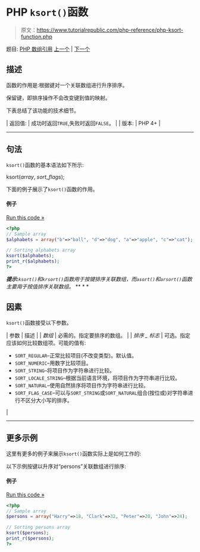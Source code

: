 # PHP `ksort()`函数

> 原文：<https://www.tutorialrepublic.com/php-reference/php-ksort-function.php>

题目: [PHP 数组引用](php-array-functions.php) [上一个](php-krsort-function.php) | [下一个](php-list-function.php)

## 描述

函数的作用是:根据键对一个关联数组进行升序排序。

保留键，即排序操作不会改变键到值的映射。

下表总结了该功能的技术细节。

| 返回值: | 成功时返回`TRUE`,失败时返回`FALSE`。 |
| 版本: | PHP 4+ |

* * *

## 句法

`ksort()`函数的基本语法如下所示:

ksort(*array*, *sort_flags*);

下面的例子展示了`ksort()`函数的作用。

#### 例子

[Run this code »](../codelab.php?topic=php&file=sort-an-associative-array-by-key-in-ascending-order "Run this code to view the output")

```php
<?php
// Sample array
$alphabets = array("b"=>"ball", "d"=>"dog", "a"=>"apple", "c"=>"cat");

// Sorting alphabets array
ksort($alphabets);
print_r($alphabets);
?>
```

 ***提示:**`ksort()`和`krsort()`函数用于按键排序关联数组，而`asort()`和`arsort()`函数主要用于按值排序关联数组。*  ** * *

## 因素

`ksort()`函数接受以下参数。

| 参数 | 描述 |
| *数组* | 必需的。指定要排序的数组。 |
| *排序 _ 标志* | 可选。指定应该如何比较数组项。可能的值有:

*   `SORT_REGULAR`–正常比较项目(不改变类型)。默认值。
*   `SORT_NUMERIC`–用数字比较项目。
*   `SORT_STRING`–将项目作为字符串进行比较。
*   `SORT_LOCALE_STRING`–根据当前语言环境，将项目作为字符串进行比较。
*   `SORT_NATURAL`–使用自然排序将项目作为字符串进行比较。
*   `SORT_FLAG_CASE`–可以与`SORT_STRING`或`SORT_NATURAL`组合(按位或)对字符串进行不区分大小写的排序。

 |

* * *

## 更多示例

这里有更多的例子来展示`ksort()`函数实际上是如何工作的:

以下示例按键以升序对“persons”关联数组进行排序:

#### 例子

[Run this code »](../codelab.php?topic=php&file=sort-an-array-by-key-maintaining-key-value-association "Run this code to view the output")

```php
<?php
// Sample array
$persons = array("Harry"=>18, "Clark"=>32, "Peter"=>20, "John"=>24);

// Sorting persons array
ksort($persons);
print_r($persons);
?>
```

